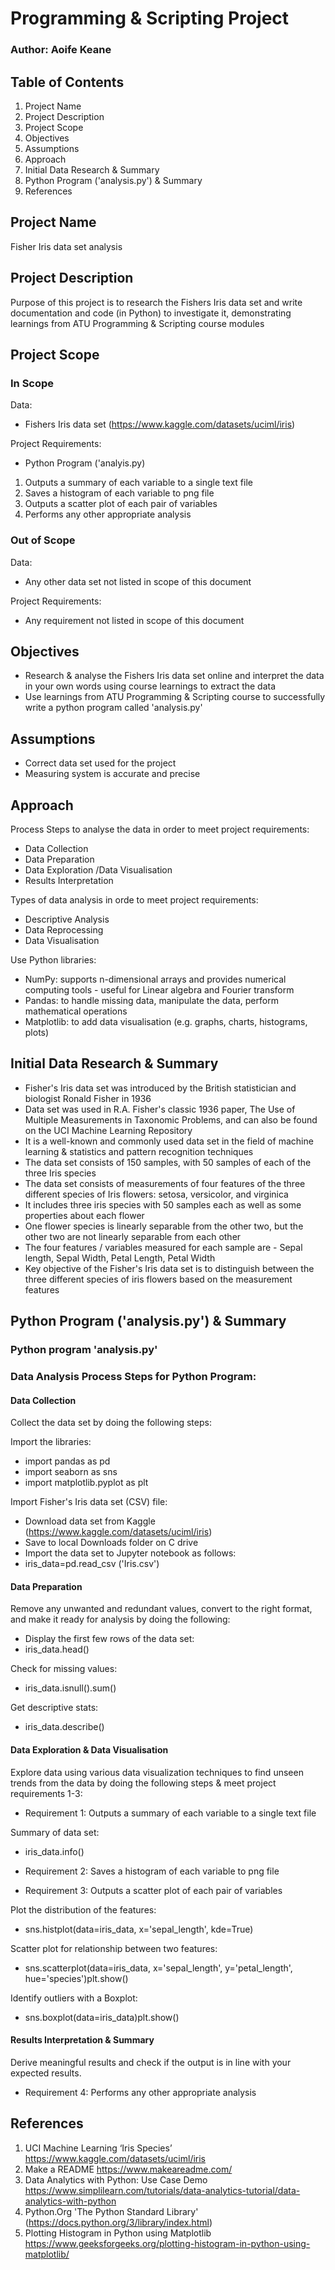 # Programming & Scripting Project
### Author: Aoife Keane

## Table of Contents
1. Project Name
2. Project Description
3. Project Scope
4. Objectives
5. Assumptions
6. Approach
7. Initial Data Research & Summary
8. Python Program ('analysis.py') & Summary
9. References

## Project Name 
Fisher Iris data set analysis

## Project Description
Purpose of this project is to research the Fishers Iris data set and write documentation and code (in Python) to investigate it, demonstrating learnings from ATU Programming & Scripting course modules 

## Project Scope
### In Scope
Data: 
* Fishers Iris data set (https://www.kaggle.com/datasets/uciml/iris) 

Project Requirements: 
* Python Program ('analyis.py)
1. Outputs a summary of each variable to a single text file 
2. Saves a histogram of each variable to png file 
3. Outputs a scatter plot of each pair of variables 
4. Performs any other appropriate analysis 

### Out of Scope
Data: 
* Any other data set not listed in scope of this document

Project Requirements: 
* Any requirement not listed in scope of this document

## Objectives
* Research & analyse the Fishers Iris data set online and interpret the data in your own words using course learnings to extract the data
* Use learnings from ATU Programming & Scripting course to successfully write a python program called 'analysis.py'

## Assumptions
* Correct data set used for the project
* Measuring system is accurate and precise

## Approach 
Process Steps to analyse the data in order to meet project requirements:
* Data Collection 
* Data Preparation 
* Data Exploration /Data Visualisation 
* Results Interpretation

Types of data analysis in orde to meet project requirements:
* Descriptive Analysis
* Data Reprocessing
* Data Visualisation

Use Python libraries:
* NumPy: supports n-dimensional arrays and provides numerical computing tools - useful for Linear algebra and Fourier transform
* Pandas: to handle missing data, manipulate the data, perform mathematical operations
* Matplotlib: to add data visualisation (e.g. graphs, charts, histograms, plots)

## Initial Data Research & Summary
* Fisher's Iris data set was introduced by the British statistician and biologist Ronald Fisher in 1936
* Data set was used in R.A. Fisher's classic 1936 paper, The Use of Multiple Measurements in Taxonomic Problems, and can also be found on the UCI Machine Learning Repository
* It is a well-known and commonly used data set in the field of machine learning & statistics and pattern recognition techniques
* The data set consists of 150 samples, with 50 samples of each of the three Iris species
* The data set consists of measurements of four features of the three different species of Iris flowers: setosa, versicolor, and virginica 
* It includes three iris species with 50 samples each as well as some properties about each flower
* One flower species is linearly separable from the other two, but the other two are not linearly separable from each other
* The four features / variables measured for each sample are - Sepal length, Sepal Width, Petal Length, Petal Width
* Key objective of the Fisher's Iris data set is to distinguish between the three different species of iris flowers based on the measurement features

## Python Program ('analysis.py') & Summary
### Python program 'analysis.py'
###  Data Analysis Process Steps for Python Program:
#### Data Collection
Collect the data set by doing the following steps:

Import the libraries: 
* import pandas as pd
* import seaborn as sns
* import matplotlib.pyplot as plt

Import Fisher's Iris data set (CSV) file: 
* Download data set from Kaggle (https://www.kaggle.com/datasets/uciml/iris) 
* Save to local Downloads folder on C drive
* Import the data set to Jupyter notebook as follows:
* iris_data=pd.read_csv ('Iris.csv')

#### Data Preparation
Remove any unwanted and redundant values, convert to the right format, and make it ready for analysis by doing the following:

* Display the first few rows of the data set: 
* iris_data.head()

Check for missing values: 
* iris_data.isnull().sum()

Get descriptive stats:
* iris_data.describe()

#### Data Exploration & Data Visualisation
Explore data using various data visualization techniques to find unseen trends from the data by doing the following steps & meet project requirements 1-3:

* Requirement 1: Outputs a summary of each variable to a single text file

Summary of data set: 
* iris_data.info()


* Requirement 2: Saves a histogram of each variable to png file 





* Requirement 3: Outputs a scatter plot of each pair of variables 

Plot the distribution of the features: 
* sns.histplot(data=iris_data, x='sepal_length', kde=True)

Scatter plot for relationship between two features: 
* sns.scatterplot(data=iris_data, x='sepal_length', y='petal_length', hue='species')plt.show()

Identify outliers with a Boxplot: 
* sns.boxplot(data=iris_data)plt.show()

#### Results Interpretation & Summary
Derive meaningful results and check if the output is in line with your expected results.

* Requirement 4: Performs any other appropriate analysis



## References
1. UCI Machine Learning ‘Iris Species’ https://www.kaggle.com/datasets/uciml/iris
2. Make a README https://www.makeareadme.com/ 
3. Data Analytics with Python: Use Case Demo https://www.simplilearn.com/tutorials/data-analytics-tutorial/data-analytics-with-python
4. Python.Org 'The Python Standard Library' (https://docs.python.org/3/library/index.html)
5. Plotting Histogram in Python using Matplotlib https://www.geeksforgeeks.org/plotting-histogram-in-python-using-matplotlib/
